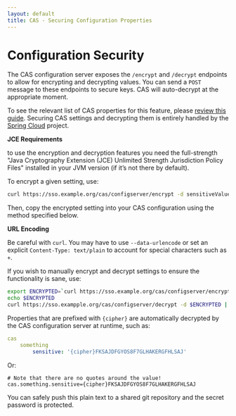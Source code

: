 ```yaml
---
layout: default
title: CAS - Securing Configuration Properties
---
```


# Configuration Security

The CAS configuration server exposes the `/encrypt` and `/decrypt` endpoints to allow for encrypting and decrypting values.
You can send a `POST` message to these endpoints to secure keys. CAS will auto-decrypt at the appropriate moment.

To see the relevant list of CAS properties for this feature, please [review this guide](Configuration-Properties.html).
Securing CAS settings and decrypting them is entirely handled by the [Spring Cloud](https://github.com/spring-cloud/spring-cloud-config) project.

<div class="alert alert-warning"><strong>JCE Requirements</strong><p>to use the encryption and decryption 
features you need the full-strength "Java Cryptography Extension (JCE) Unlimited Strength Jurisdiction Policy Files" 
installed in your JVM version (if it’s not there by default).</p></div>

To encrypt a given setting, use:

```bash
curl https://sso.example.org/cas/configserver/encrypt -d sensitiveValue
```

Then, copy the encrypted setting into your CAS configuration using the method specified below.

<div class="alert alert-warning"><strong>URL Encoding</strong><p>Be careful with <code>curl</code>.
You may have to use <code>--data-urlencode</code> or set an explicit <code>Content-Type: text/plain</code>
to account for special characters such as <code>+</code>.</p></div>

If you wish to manually encrypt and decrypt settings to ensure the functionality is sane, use:

```bash
export ENCRYPTED=`curl https://sso.example.org/cas/configserver/encrypt -d sensitiveValue | python -c 'import sys,urllib;print urllib.quote(sys.stdin.read().strip())'`
echo $ENCRYPTED
curl https://sso.exampple.org/cas/configserver/decrypt -d $ENCRYPTED | python -c 'import sys,urllib;print urllib.quote(sys.stdin.read().strip())'
```

Properties that are prefixed with `{cipher}` are automatically decrypted by the CAS configuration server at runtime, such as:

```yml
cas
    something
        sensitive: '{cipher}FKSAJDFGYOS8F7GLHAKERGFHLSAJ'
```

Or:

```properties
# Note that there are no quotes around the value!
cas.something.sensitive={cipher}FKSAJDFGYOS8F7GLHAKERGFHLSAJ
```

You can safely push this plain text to a shared git repository and the secret password is protected.
